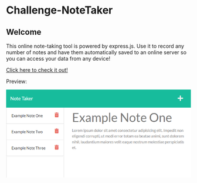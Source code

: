 # Challenge-NoteTaker

## Welcome

This online note-taking tool is powered by express.js. Use it to record any number of notes and have them automatically saved to an online server so you can access your data from any device!

[Click here to check it out!](https://intense-springs-39510.herokuapp.com/)

Preview:

![Screenshot Preview](./public/assets/img/screenshot.png)
